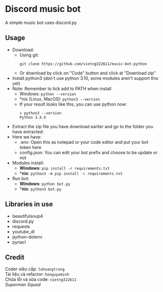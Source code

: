 # Discord music bot
A simple music bot uses discord.py  
## Usage
- Download:
  - Using git:
    ```
    git clone https://github.com/vietng322611/music-bot-python
    ```
  - Or download by click on "Code" button and click at "Download zip"
- Install python3 (don't use python 3.10, some modules aren't support this yet)
- Note: Remember to tick add to PATH when install
  - Windows: `python --version`
  - *nix (Linux, MacOS): `python3 --version`
  - If your result looks like this, you can use python now:
    ```
    > python3 --version
    Python 3.X.X
    ```
- Extract the zip file you have download earlier and go to the folder you have extracted:
- Here we have:
  - .env: Open this as notepad or your code editor and put your bot token here
  - config.json: You can edit your bot prefix and choose to be update or not
- Modules install:
  - **Windows**: `pip install -r requirements.txt`
  - ***nix**: `python3 -m pip install -r requirements.txt`
- Run bot:
  - **Windows**: `python bot.py`
  - ***nix**: `python3 bot.py`
##
## Libraries in use
- beautifulsoup4
- discord.py
- requests
- youtube_dl
- python-dotenv
- pynacl

## Credit
Coder siêu cấp: `lehoangtrong`  
Tài liệu và refactor: `honguyeminh`  
Chữa lỗi và sửa code: `vietng322611`  
*Superman Squad*
